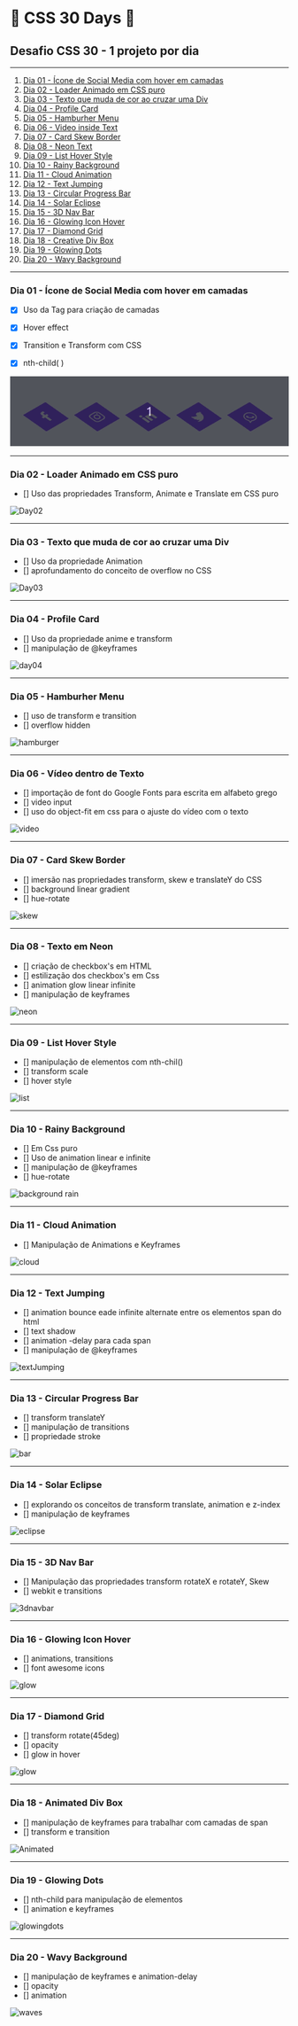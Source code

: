 # 🚀 CSS 30 Days 🚀
## Desafio CSS 30 - 1 projeto por dia

---

1. [Dia 01 - Ícone de Social Media com hover em camadas](https://github.com/claudimf/css_30_days/tree/main/01_day%20-%20CSS%203D%20Layered%20Social%20Media%20Icon%20Hover%20Effects)
2. [Dia 02 - Loader Animado em CSS puro]()
3. [Dia 03 - Texto que muda de cor ao cruzar uma Div]()
4. [Dia 04 - Profile Card]()
5. [Dia 05 - Hamburher Menu]()
6. [Dia 06 - Video inside Text]()
7. [Dia 07 - Card Skew Border]()
8. [Dia 08 - Neon Text]()
9. [Dia 09 - List Hover Style]()
10. [Dia 10 - Rainy Background]()
11. [Dia 11 - Cloud Animation]()
12. [Dia 12 - Text Jumping]()
13. [Dia 13 - Circular Progress Bar]()
14. [Dia 14 - Solar Eclipse]()
15. [Dia 15 - 3D Nav Bar]()
16. [Dia 16 - Glowing Icon Hover]()
17. [Dia 17 - Diamond Grid]()
18. [Dia 18 - Creative Div Box]()
19. [Dia 19 - Glowing Dots]()
20. [Dia 20 - Wavy Background]()

---

### Dia 01 - Ícone de Social Media com hover em camadas

- [x] Uso da Tag <span> para criação de camadas
- [x] Hover effect
- [x] Transition e Transform com CSS
- [x] nth-child( )


 ![Day01](https://raw.githubusercontent.com/claudimf/css_30_days/main/01_day%20-%20CSS%203D%20Layered%20Social%20Media%20Icon%20Hover%20Effects/01.gif)

---

### Dia 02 - Loader Animado em CSS puro

- [] Uso das propriedades Transform, Animate e Translate em CSS puro


 ![Day02]()

---

### Dia 03 - Texto que muda de cor ao cruzar uma Div

- [] Uso da propriedade Animation
- [] aprofundamento do conceito de overflow no CSS


![Day03]()

---

### Dia 04 - Profile Card

- [] Uso da propriedade anime e transform
- [] manipulação de @keyframes


![day04]()

---

### Dia 05 - Hamburher Menu

- [] uso de transform e transition
- [] overflow hidden  


![hamburger]()

---

### Dia 06 - Vídeo dentro de Texto

- [] importação de font do Google Fonts para escrita em alfabeto grego
- [] video input
- [] uso do object-fit em css para o ajuste do vídeo com o texto


![video]()

---

### Dia 07 - Card Skew Border

- [] imersão nas propriedades transform, skew e translateY do CSS
- [] background linear gradient
- [] hue-rotate


![skew]()

---

### Dia 08 - Texto em Neon

- [] criação de checkbox's em HTML
- [] estilização dos checkbox's em Css
- [] animation glow linear infinite
- [] manipulação de keyframes


![neon]()

---

### Dia 09 - List Hover Style

- [] manipulação de elementos com nth-chil()
- [] transform scale
- [] hover style

![list]()

---

### Dia 10 - Rainy Background

- [] Em Css puro
- [] Uso de animation linear e infinite
- [] manipulação de @keyframes
- [] hue-rotate

![background rain]()

---

### Dia 11 - Cloud Animation

- [] Manipulação de Animations e Keyframes

![cloud]()

---

### Dia 12 - Text Jumping

- [] animation bounce eade infinite alternate entre os elementos span do html
- [] text shadow
- [] animation -delay para cada span
- [] manipulação de @keyframes

![textJumping]()

---

### Dia 13 - Circular Progress Bar

- [] transform translateY
- [] manipulação de transitions
- [] propriedade stroke

![bar]()

---

### Dia 14 - Solar Eclipse

- [] explorando os conceitos de transform translate, animation e z-index
- [] manipulação de keyframes

![eclipse]()

---

### Dia 15 - 3D Nav Bar

- [] Manipulação das propriedades transform rotateX e rotateY, Skew
- [] webkit e transitions

![3dnavbar]()

---

### Dia 16 - Glowing Icon Hover

- [] animations, transitions
- [] font awesome icons

![glow]()

---

### Dia 17 - Diamond Grid

- [] transform rotate(45deg)
- [] opacity
- [] glow in hover

![glow]()

---

### Dia 18 - Animated Div Box

- [] manipulação de keyframes para trabalhar com camadas de span
- [] transform e transition

![Animated]()

---

### Dia 19 - Glowing Dots

- [] nth-child para manipulação de elementos
- [] animation e keyframes

![glowingdots]()

---

### Dia 20 - Wavy Background

- [] manipulação de keyframes e animation-delay
- [] opacity
- [] animation

![waves]()
